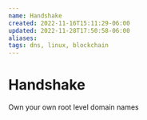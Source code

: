 ```yaml
---
name: Handshake
created: 2022-11-16T15:11:29-06:00
updated: 2022-11-28T17:50:58-06:00
aliases: 
tags: dns, linux, blockchain
---
```

# Handshake

Own your own root level domain names